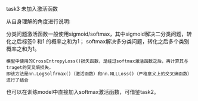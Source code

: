 task3 未加入激活函数



  从自身理解的角度进行说明:

分类问题激活函数一般使用sigmoid/softmax，其中sigmoid解决二分类问题，转化之后标签0 和1 的概率之和为1；
softmax解决多分类问题，转化之后多个类别概率之和为1。

	模型中使用的CrossEntropyLoss()损失函数，是经过softmax激活函数之后，再计算其与traget的交叉熵损失，
	即该方法是nn.LogSolfrmax()（激活函数）和nn.NLLLoss()（严格意义上的交叉熵函数）进行了结合

也可以在训练model中直接加入softmax激活函数，可借鉴task2。
